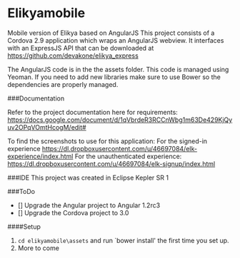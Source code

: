 Elikyamobile
============

Mobile version of Elikya based on AngularJS
This project consists of a Cordova 2.9 application which wraps an AngularJS webview.
It interfaces with an ExpressJS API that can be downloaded at https://github.com/devakone/elikya_express

The AngularJS code is in the the assets folder. This code is managed using Yeoman.
If you need to add new libraries make sure to use Bower so the dependencies are properly managed.

###Documentation

Refer to the project documentation here for requirements: 
https://docs.google.com/document/d/1qVbrdeR3RCCnWbg1m63De429KjQyuv2OPqVOmtHcogM/edit#

To find the screenshots to use for this application:
For the signed-in experience
https://dl.dropboxusercontent.com/u/46697084/elk-experience/index.html
For the unauthenticated experience:
https://dl.dropboxusercontent.com/u/46697084/elk-signup/index.html

###IDE
This project was created in Eclipse Kepler SR 1

###ToDo
- [] Upgrade the Angular project to Angular 1.2rc3
- [] Upgrade the Cordova project to 3.0

####Setup
1. `cd elikyamobile\assets` and run `bower install' the first time you set up.
2. More to come 




